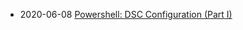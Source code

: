 * 2020-06-08 [Powershell: DSC Configuration (Part I)](/2020-06-08-powershell-dsc-configuration/?utm_source=blog&utm_medium=blog&utm_content=recent)
